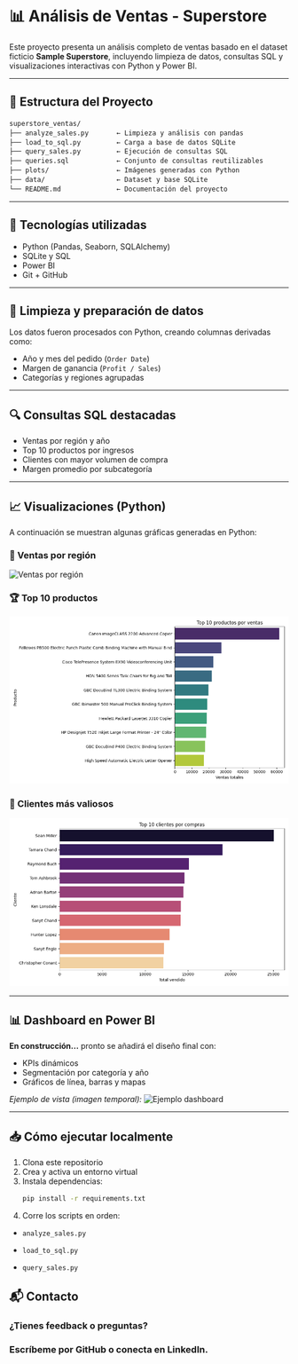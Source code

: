 # 📊 Análisis de Ventas - Superstore

Este proyecto presenta un análisis completo de ventas basado en el dataset ficticio **Sample Superstore**, incluyendo limpieza de datos, consultas SQL y visualizaciones interactivas con Python y Power BI.

---

## 📁 Estructura del Proyecto

```bash
superstore_ventas/
├── analyze_sales.py       ← Limpieza y análisis con pandas
├── load_to_sql.py         ← Carga a base de datos SQLite
├── query_sales.py         ← Ejecución de consultas SQL
├── queries.sql            ← Conjunto de consultas reutilizables
├── plots/                 ← Imágenes generadas con Python
├── data/                  ← Dataset y base SQLite
└── README.md              ← Documentación del proyecto
```


---

## 🧪 Tecnologías utilizadas

- Python (Pandas, Seaborn, SQLAlchemy)
- SQLite y SQL
- Power BI
- Git + GitHub

---

## 🧼 Limpieza y preparación de datos

Los datos fueron procesados con Python, creando columnas derivadas como:

- Año y mes del pedido (`Order Date`)
- Margen de ganancia (`Profit / Sales`)
- Categorías y regiones agrupadas

---

## 🔍 Consultas SQL destacadas

- Ventas por región y año
- Top 10 productos por ingresos
- Clientes con mayor volumen de compra
- Margen promedio por subcategoría

---

## 📈 Visualizaciones (Python)

A continuación se muestran algunas gráficas generadas en Python:

### 📍 Ventas por región
![Ventas por región](plots/ventas_region.png)

### 🏆 Top 10 productos
![Top productos](plots/top_productos.png)

### 👤 Clientes más valiosos
![Top clientes](plots/top_clientes.png)

---

## 📊 Dashboard en Power BI

**En construcción...** pronto se añadirá el diseño final con:

- KPIs dinámicos
- Segmentación por categoría y año
- Gráficos de línea, barras y mapas

*Ejemplo de vista (imagen temporal):*
![Ejemplo dashboard](plots/dashboard_preview.png)

---

## 📥 Cómo ejecutar localmente

1. Clona este repositorio
2. Crea y activa un entorno virtual
3. Instala dependencias:
   ```bash
   pip install -r requirements.txt
4. Corre los scripts en orden:

* `analyze_sales.py`

* `load_to_sql.py`

* `query_sales.py`

## 📬 Contacto
### ¿Tienes feedback o preguntas?
### Escríbeme por GitHub o conecta en LinkedIn.